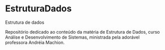 # EstruturaDados
Estrutura de dados

Repositório dedicado ao conteúdo da matéria de Estrutura de Dados, curso Análise e Desenvolvimento de Sistemas, ministrada pela adorável professora Andréia Machion.
